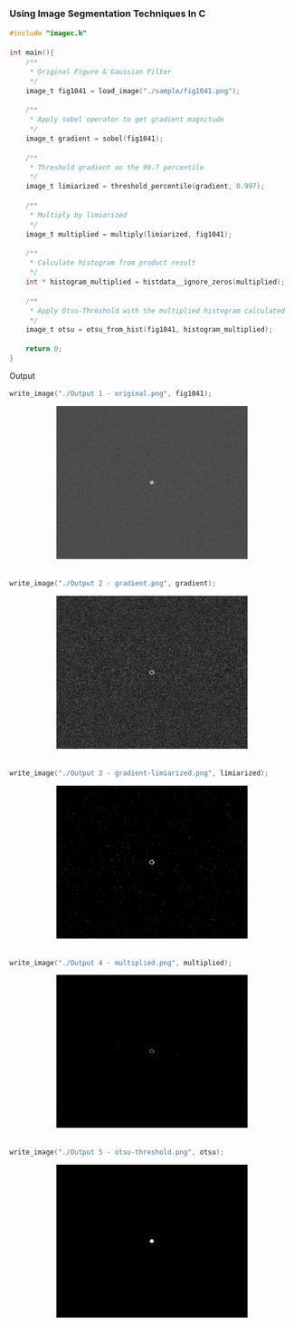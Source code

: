 ### Using Image Segmentation Techniques In C

```c
#include "imagec.h"

int main(){
    /**
     * Original Figure & Gaussian Filter
     */
    image_t fig1041 = load_image("./sample/fig1041.png");

    /**
     * Apply sobel operator to get gradient magnitude
     */
    image_t gradient = sobel(fig1041);

    /**
     * Threshold gradient on the 99.7 percentile
     */
    image_t limiarized = threshold_percentile(gradient, 0.997);

    /**
     * Multiply by limiarized
     */
    image_t multiplied = multiply(limiarized, fig1041);

    /**
     * Calculate histogram from product result
     */
    int * histogram_multiplied = histdata__ignore_zeros(multiplied);

    /**
     * Apply Otsu-Threshold with the multiplied histogram calculated
     */
    image_t otsu = otsu_from_hist(fig1041, histogram_multiplied);

    return 0;
}
```

Output

```c
write_image("./Output 1 - original.png", fig1041);  
```

<div align="center">
  <img height="270" src="./Output 1 - original.png" /><br/><br/>
</div>

```c
write_image("./Output 2 - gradient.png", gradient);
```
<div align="center">
  <img height="270" src="./Output 2 - gradient.png" /><br/><br/>
</div>

```c
write_image("./Output 3 - gradient-limiarized.png", limiarized);
```
<div align="center">
  <img height="270" src="./Output 3 - gradient-limiarized.png" /><br/><br/>
</div>

```c
write_image("./Output 4 - multiplied.png", multiplied);
```

<div align="center">
  <img height="270" src="./Output 4 - multiplied.png" /><br/><br/>
</div>

```c
write_image("./Output 5 - otsu-threshold.png", otsu);
```
<div align="center">
  <img height="270" src="./Output 5 - otsu-threshold.png" /><br/><br/>
</div>
